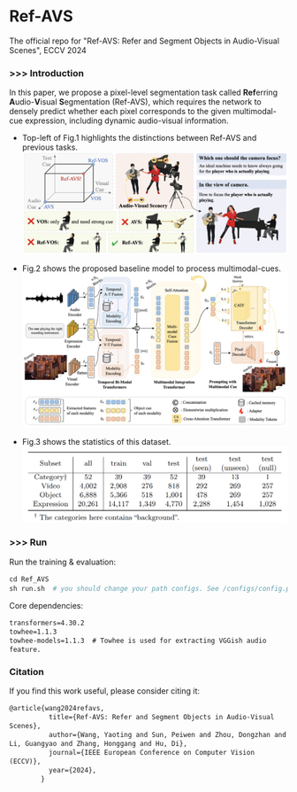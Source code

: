 # Ref-AVS
The official repo for "Ref-AVS: Refer and Segment Objects in Audio-Visual Scenes", ECCV 2024

### >>> Introduction
In this paper, we propose a pixel-level segmentation task called **Ref**erring **A**udio-**V**isual **S**egmentation (Ref-AVS), which requires the network to densely predict whether each pixel corresponds to the given multimodal-cue expression, including dynamic audio-visual information.

- Top-left of Fig.1 highlights the distinctions between Ref-AVS and previous tasks. 
![Fig.1 Teaser](https://github.com/GeWu-Lab/Ref-AVS/blob/main/assets/fig1.png)

- Fig.2 shows the proposed baseline model to process multimodal-cues.
![Fig.2 Baseline](https://github.com/GeWu-Lab/Ref-AVS/blob/main/assets/fig2.png)

- Fig.3 shows the statistics of this dataset.
![Fig.3 Statistics](https://github.com/GeWu-Lab/Ref-AVS/blob/main/assets/fig3.png)

### >>> Run
Run the training & evaluation:
```python
cd Ref_AVS
sh run.sh  # you should change your path configs. See /configs/config.py for more details.
```

Core dependencies:
```
transformers=4.30.2
towhee=1.1.3
towhee-models=1.1.3  # Towhee is used for extracting VGGish audio feature.
```

### Citation
If you find this work useful, please consider citing it:
```
@article{wang2024refavs,
          title={Ref-AVS: Refer and Segment Objects in Audio-Visual Scenes},
          author={Wang, Yaoting and Sun, Peiwen and Zhou, Dongzhan and Li, Guangyao and Zhang, Honggang and Hu, Di},
          journal={IEEE European Conference on Computer Vision (ECCV)},
          year={2024},
        }
```

